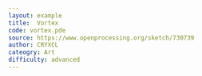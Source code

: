 ```yaml
---
layout: example
title:  Vortex
code: vortex.pde
source: https://www.openprocessing.org/sketch/730739
author: CRYXCL
cateogry: Art
difficulty: advanced
---
```



